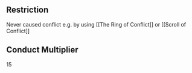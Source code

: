 ## Restriction

Never caused conflict e.g. by using [[The Ring of Conflict]] or [[Scroll of Conflict]]

## Conduct Multiplier

15